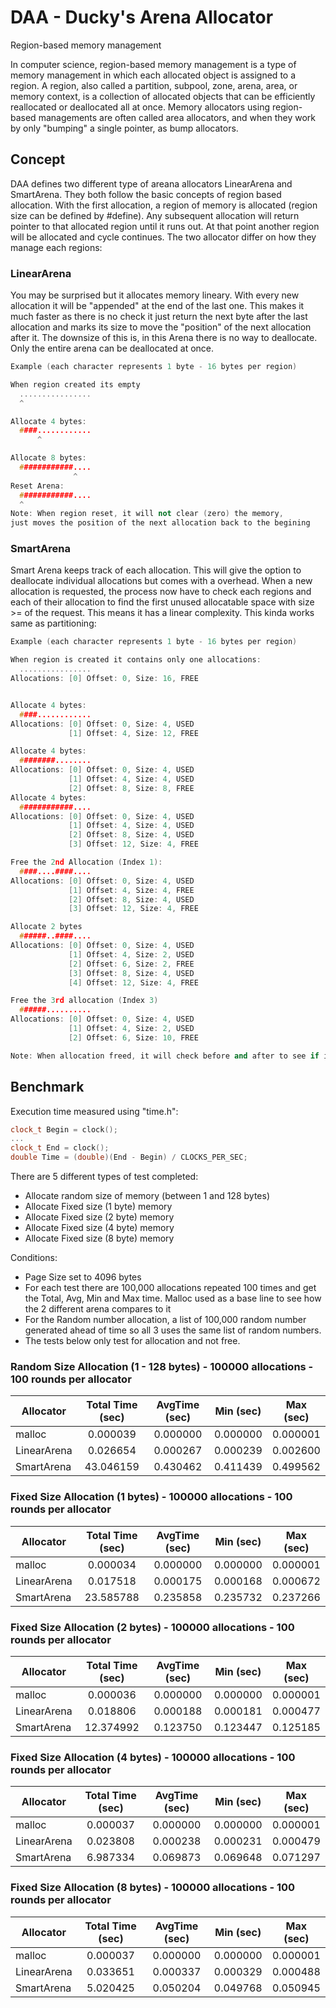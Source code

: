 # DAA - Ducky's Arena Allocator
Region-based memory management


In computer science, region-based memory management is a type of memory management in which each allocated object is assigned to a region. A region, also called a partition, subpool, zone, arena, area, or memory context, is a collection of allocated objects that can be efficiently reallocated or deallocated all at once. Memory allocators using region-based managements are often called area allocators, and when they work by only "bumping" a single pointer, as bump allocators.


## Concept

DAA defines two different type of areana allocators LinearArena and SmartArena. They both follow the basic concepts of region based allocation. With the first allocation, a region of memory is allocated (region size can be defined by #define). Any subsequent allocation will return pointer to that allocated region until it runs out. At that point another region will be allocated and cycle continues. The two allocator differ on how they manage each regions:

### LinearArena
You may be surprised but it allocates memory lineary. With every new allocation it will be "appended" at the end of the last one. This makes it much faster as there is no check it just return the next byte after the last allocation and marks its size to move the "position" of the next allocation after it. The downsize of this is, in this Arena there is no way to deallocate. Only the entire arena can be deallocated at once.

```c++
Example (each character represents 1 byte - 16 bytes per region)

When region created its empty
  ................
  ^

Allocate 4 bytes:
  ####............
      ^

Allocate 8 bytes:
  ############....
              ^
Reset Arena:
  ############....
  ^
Note: When region reset, it will not clear (zero) the memory,
just moves the position of the next allocation back to the begining
```

### SmartArena

Smart Arena keeps track of each allocation. This will give the option to deallocate individual allocations but comes with a overhead. When a new allocation is requested, the process now have to check each regions and each of their allocation to find the first unused allocatable space with size >= of the request. This means it has a linear complexity. This kinda works same as partitioning:

```c++
Example (each character represents 1 byte - 16 bytes per region)

When region is created it contains only one allocations:
  ................
Allocations: [0] Offset: 0, Size: 16, FREE


Allocate 4 bytes:
  ####............
Allocations: [0] Offset: 0, Size: 4, USED
             [1] Offset: 4, Size: 12, FREE

Allocate 4 bytes:
  ########........
Allocations: [0] Offset: 0, Size: 4, USED
             [1] Offset: 4, Size: 4, USED
             [2] Offset: 8, Size: 8, FREE
Allocate 4 bytes:
  ############....
Allocations: [0] Offset: 0, Size: 4, USED
             [1] Offset: 4, Size: 4, USED
             [2] Offset: 8, Size: 4, USED
             [3] Offset: 12, Size: 4, FREE

Free the 2nd Allocation (Index 1):
  ####....####....
Allocations: [0] Offset: 0, Size: 4, USED
             [1] Offset: 4, Size: 4, FREE
             [2] Offset: 8, Size: 4, USED
             [3] Offset: 12, Size: 4, FREE

Allocate 2 bytes
  ######..####....
Allocations: [0] Offset: 0, Size: 4, USED
             [1] Offset: 4, Size: 2, USED
             [2] Offset: 6, Size: 2, FREE
             [3] Offset: 8, Size: 4, USED
             [4] Offset: 12, Size: 4, FREE

Free the 3rd allocation (Index 3)
  ######..........
Allocations: [0] Offset: 0, Size: 4, USED
             [1] Offset: 4, Size: 2, USED
             [2] Offset: 6, Size: 10, FREE

Note: When allocation freed, it will check before and after to see if it can be merged.

```

## Benchmark

Execution time measured using "time.h":

```c++
clock_t Begin = clock();
...
clock_t End = clock();
double Time = (double)(End - Begin) / CLOCKS_PER_SEC;
```

There are 5 different types of test completed:
 - Allocate random size of memory (between 1 and 128 bytes)
 - Allocate Fixed size (1 byte) memory
 - Allocate Fixed size (2 byte) memory
 - Allocate Fixed size (4 byte) memory
 - Allocate Fixed size (8 byte) memory

Conditions:
 + Page Size set to 4096 bytes
 + For each test there are 100,000 allocations repeated 100 times and get the Total, Avg, Min and Max time. Malloc used as a base line to see how the 2 different arena compares to it
 + For the Random number allocation, a list of 100,000 random number generated ahead of time so all 3 uses the same list of random numbers.
 + The tests below only test for allocation and not free.


### Random Size Allocation (1 - 128 bytes) - 100000 allocations - 100 rounds per allocator
| Allocator | Total Time (sec) | AvgTime (sec) | Min (sec) | Max (sec) |
| --------- |:----------------:|:-------------:|:---------:|:---------:|
| malloc | 0.000039 | 0.000000 | 0.000000 | 0.000001 |
| LinearArena | 0.026654 | 0.000267 | 0.000239 | 0.002600 |
| SmartArena | 43.046159 | 0.430462 | 0.411439 | 0.499562 |

### Fixed Size Allocation (1 bytes) - 100000 allocations - 100 rounds per allocator
| Allocator | Total Time (sec) | AvgTime (sec) | Min (sec) | Max (sec) |
| --------- |:----------------:|:-------------:|:---------:|:---------:|
| malloc | 0.000034 | 0.000000 | 0.000000 | 0.000001 |
| LinearArena | 0.017518 | 0.000175 | 0.000168 | 0.000672 |
| SmartArena | 23.585788 | 0.235858 | 0.235732 | 0.237266 |

### Fixed Size Allocation (2 bytes) - 100000 allocations - 100 rounds per allocator
| Allocator | Total Time (sec) | AvgTime (sec) | Min (sec) | Max (sec) |
| --------- |:----------------:|:-------------:|:---------:|:---------:|
| malloc | 0.000036 | 0.000000 | 0.000000 | 0.000001 |
| LinearArena | 0.018806 | 0.000188 | 0.000181 | 0.000477 |
| SmartArena | 12.374992 | 0.123750 | 0.123447 | 0.125185 |

### Fixed Size Allocation (4 bytes) - 100000 allocations - 100 rounds per allocator
| Allocator | Total Time (sec) | AvgTime (sec) | Min (sec) | Max (sec) |
| --------- |:----------------:|:-------------:|:---------:|:---------:|
| malloc | 0.000037 | 0.000000 | 0.000000 | 0.000001 |
| LinearArena | 0.023808 | 0.000238 | 0.000231 | 0.000479 |
| SmartArena | 6.987334 | 0.069873 | 0.069648 | 0.071297 |

### Fixed Size Allocation (8 bytes) - 100000 allocations - 100 rounds per allocator
| Allocator | Total Time (sec) | AvgTime (sec) | Min (sec) | Max (sec) |
| --------- |:----------------:|:-------------:|:---------:|:---------:|
| malloc | 0.000037 | 0.000000 | 0.000000 | 0.000001 |
| LinearArena | 0.033651 | 0.000337 | 0.000329 | 0.000488 |
| SmartArena | 5.020425 | 0.050204 | 0.049768 | 0.050945 |
